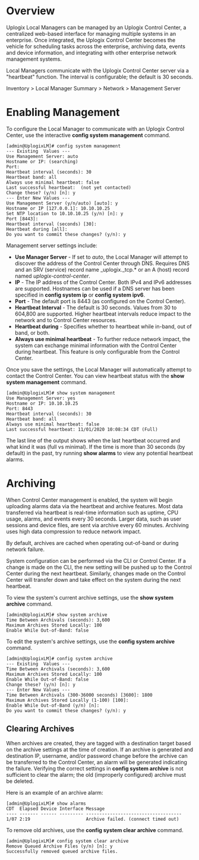 # Overview

Uplogix Local Managers can be managed by an Uplogix Control Center, a centralized web-based interface for managing multiple systems in an enterprise. Once integrated, the Uplogix Control Center becomes the vehicle for scheduling tasks across the enterprise, archiving data, events and device information, and integrating with other enterprise network management systems.

Local Managers communicate with the Uplogix Control Center server via a "heartbeat" function. The interval is configurable; the default is 30 seconds.

<div class='ucc' />Inventory > Local Manager Summary > Network > Management Server</div>

# Enabling Management

To configure the Local Manager to communicate with an Uplogix Control Center, use the interactive **config system management** command. 

```
[admin@UplogixLM]# config system management
--- Existing  Values ---
Use Management Server: auto
Hostname or IP: (searching)
Port: 
Heartbeat interval (seconds): 30
Heartbeat band: all
Always use minimal heartbeat: false
Last successful heartbeat:  (not yet contacted)
Change these? (y/n) [n]: y
--- Enter New Values ---
Use Management Server (y/n/auto) [auto]: y
Hostname or IP [127.0.0.1]: 10.10.10.25
Set NTP location to 10.10.10.25 (y/n) [n]: y
Port [8443]: 
Heartbeat interval (seconds) [30]: 
Heartbeat during [all]: 
Do you want to commit these changes? (y/n): y
```

Management server settings include:

* **Use Manager Server** - If set to *auto*,  the Local Manager will attempt to discover the address of the Control Center through DNS. Requires DNS and an SRV (service) record name _uplogix._tcp.\* or an A (host) record named *uplogix-control-center*. <!-- Consider adding link to Zero Touch Deployment Overview -->
* **IP** - The IP address of the Control Center. Both IPv4 and IPv6 addresses are supported. Hostnames can be used if a DNS server has been specified in **config system ip** or **config system ipv6**.
* **Port** - The default port is 8443 (as configured on the Control Center).
* **Heartbeat Interval** - The default is 30 seconds. Values from 30 to 604,800 are supported. Higher heartbeat intervals reduce impact to the network and to Control Center resources.
* **Heartbeat during** - Specifies whether to heartbeat while in-band, out of band, or both.
* **Always use minimal heartbeat** - To further reduce network impact, the system can exchange minimal information with the Control Center during heartbeat. This feature is only configurable from the Control Center.

Once you save the settings, the Local Manager will automatically attempt to contact the Control Center. You can view heartbeat status with the **show system management** command. 

```
[admin@UplogixLM]# show system management
Use Management Server: yes
Hostname or IP: 10.10.10.25
Port: 8443
Heartbeat interval (seconds): 30
Heartbeat band: all
Always use minimal heartbeat: false
Last successful heartbeat: 11/01/2020 10:08:34 CDT (Full)
```

The last line of the output shows when the last heartbeat occurred and what kind it was (full vs minimal). If the time is more than 30 seconds (by default) in the past, try running **show alarms** to view any potential heartbeat alarms.

# Archiving

When Control Center management is enabled, the system will begin uploading alarms data via the heartbeat and archive features. Most data transferred via heartbeat is real-time information such as uptime, CPU usage, alarms, and events every 30 seconds. Larger data, such as user sessions and device files, are sent via archive every 60 minutes. Archiving uses high data compression to reduce network impact. 

By default, archives are cached when operating out-of-band or during network failure. 

System configuration can be performed via the CLI or Control Center. If a change is made on the CLI, the new setting will be pushed up to the Control Center during the next heartbeat. Similarly, changes made on the Control Center will transfer down and take effect on the system during the next heartbeat.

To view the system's current archive settings, use the **show system archive** command.

```
[admin@UplogixLM]# show system archive
Time Between Archivals (seconds): 3,600
Maximum Archives Stored Locally: 100
Enable While Out-of-Band: false

```

To edit the system's archive settings, use the **config system archive** command.

```
[admin@UplogixLM]# config system archive
--- Existing  Values ---
Time Between Archivals (seconds): 3,600
Maximum Archives Stored Locally: 100
Enable While Out-of-Band: false
Change these? (y/n) [n]: y
--- Enter New Values ---
Time Between Archivals (300-36000 seconds) [3600]: 1800
Maximum Archives Stored Locally (1-100) [100]:
Enable While Out-of-Band (y/n) [n]:
Do you want to commit these changes? (y/n): y
```

## Clearing Archives

When archives are created, they are tagged with a destination target based on the archive settings at the time of creation. If an archive is generated and destination IP, username, and/or password change before the archive can be transferred to the Control Center, an alarm will be generated indicating the failure. Verifying the correct settings in **config system archive** is not sufficient to clear the alarm; the old (improperly configured) archive must be deleted.

Here is an example of an archive alarm:

```
[admin@UplogixLM]# show alarms 
CDT  Elapsed Device Interface Message 
---- ------- ------ --------- ------------------------------------ 
1/07 2:19                     Archive failed. (connect timed out)
```

To remove old archives, use the **config system clear archive** command.

```
[admin@UplogixLM]# config system clear archive
Remove Queued Archive Files (y/n) [n]: y
Successfully removed queued archive files.
```